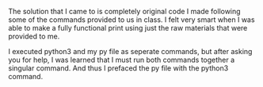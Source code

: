 The solution that I came to is completely original code I made following some of the commands provided to us in class.
I felt very smart when I was able to make a fully functional print using just the raw materials that were provided to me.

I executed python3 and my py file as seperate commands, but after asking you for help, I was learned that I must run both commands together a singular command. And thus I prefaced the py file with the python3 command.
